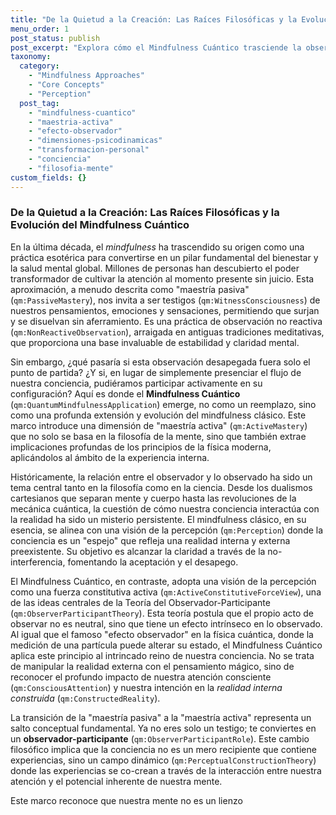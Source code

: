 ```yaml
---
title: "De la Quietud a la Creación: Las Raíces Filosóficas y la Evolución del Mindfulness Cuántico"
menu_order: 1
post_status: publish
post_excerpt: "Explora cómo el Mindfulness Cuántico trasciende la observación pasiva del mindfulness clásico, invitando a una participación activa en la configuración de nuestra realidad interna. Este artículo profundiza en los principios filosóficos y la arquitectura psicodinámica que subyacen a esta práctica transformadora, revelando el poder del observador-participante para moldear la experiencia consciente."
taxonomy:
  category:
    - "Mindfulness Approaches"
    - "Core Concepts"
    - "Perception"
  post_tag:
    - "mindfulness-cuantico"
    - "maestria-activa"
    - "efecto-observador"
    - "dimensiones-psicodinamicas"
    - "transformacion-personal"
    - "conciencia"
    - "filosofia-mente"
custom_fields: {}
---
```


### De la Quietud a la Creación: Las Raíces Filosóficas y la Evolución del Mindfulness Cuántico

En la última década, el *mindfulness* ha trascendido su origen como una práctica esotérica para convertirse en un pilar fundamental del bienestar y la salud mental global. Millones de personas han descubierto el poder transformador de cultivar la atención al momento presente sin juicio. Esta aproximación, a menudo descrita como "maestría pasiva" (`qm:PassiveMastery`), nos invita a ser testigos (`qm:WitnessConsciousness`) de nuestros pensamientos, emociones y sensaciones, permitiendo que surjan y se disuelvan sin aferramiento. Es una práctica de observación no reactiva (`qm:NonReactiveObservation`), arraigada en antiguas tradiciones meditativas, que proporciona una base invaluable de estabilidad y claridad mental.

Sin embargo, ¿qué pasaría si esta observación desapegada fuera solo el punto de partida? ¿Y si, en lugar de simplemente presenciar el flujo de nuestra conciencia, pudiéramos participar activamente en su configuración? Aquí es donde el **Mindfulness Cuántico** (`qm:QuantumMindfulnessApplication`) emerge, no como un reemplazo, sino como una profunda extensión y evolución del mindfulness clásico. Este marco introduce una dimensión de "maestría activa" (`qm:ActiveMastery`) que no solo se basa en la filosofía de la mente, sino que también extrae implicaciones profundas de los principios de la física moderna, aplicándolos al ámbito de la experiencia interna.

Históricamente, la relación entre el observador y lo observado ha sido un tema central tanto en la filosofía como en la ciencia. Desde los dualismos cartesianos que separan mente y cuerpo hasta las revoluciones de la mecánica cuántica, la cuestión de cómo nuestra conciencia interactúa con la realidad ha sido un misterio persistente. El mindfulness clásico, en su esencia, se alinea con una visión de la percepción (`qm:Perception`) donde la conciencia es un "espejo" que refleja una realidad interna y externa preexistente. Su objetivo es alcanzar la claridad a través de la no-interferencia, fomentando la aceptación y el desapego.

El Mindfulness Cuántico, en contraste, adopta una visión de la percepción como una fuerza constitutiva activa (`qm:ActiveConstitutiveForceView`), una de las ideas centrales de la Teoría del Observador-Participante (`qm:ObserverParticipantTheory`). Esta teoría postula que el propio acto de observar no es neutral, sino que tiene un efecto intrínseco en lo observado. Al igual que el famoso "efecto observador" en la física cuántica, donde la medición de una partícula puede alterar su estado, el Mindfulness Cuántico aplica este principio al intrincado reino de nuestra conciencia. No se trata de manipular la realidad externa con el pensamiento mágico, sino de reconocer el profundo impacto de nuestra atención consciente (`qm:ConsciousAttention`) y nuestra intención en la *realidad interna construida* (`qm:ConstructedReality`).

La transición de la "maestría pasiva" a la "maestría activa" representa un salto conceptual fundamental. Ya no eres solo un testigo; te conviertes en un **observador-participante** (`qm:ObserverParticipantRole`). Este cambio filosófico implica que la conciencia no es un mero recipiente que contiene experiencias, sino un campo dinámico (`qm:PerceptualConstructionTheory`) donde las experiencias se co-crean a través de la interacción entre nuestra atención y el potencial inherente de nuestra mente.

Este marco reconoce que nuestra mente no es un lienzo